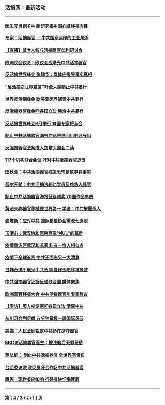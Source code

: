 ### 活摘网：最新活动
---
#### [医生充当刽子手 新研究揭中国心脏移植内幕](../../pages/nf5883/n13772291.md?08170430) 
#### [专家：活摘器官──中共国家运作的工业屠杀](../../pages/nf5883/n13761178.md?08170430) 
#### [【直播】普世人权与活摘器官牟利研讨会](../../pages/nf5883/n13425146.md?08170430) 
#### [欧洲议会议员：欧议会应曝光中共活摘器官](../../pages/nf5883/n13336571.md?08170430) 
#### [反活摘世界峰会 张锦华：媒体应报导事实真相](../../pages/nf5883/n13278502.md?08170430) 
#### [“反活摘之世界宣言”吁全人类制止中共暴行](../../pages/nf5883/n13259730.md?08170430) 
#### [世界反活摘峰会 欧美亚医界谴责中共罪行](../../pages/nf5883/n13253550.md?08170430) 
#### [反活摘器官峰会吁各国立法 惩治中共暴行](../../pages/nf5883/n13245052.md?08170430) 
#### [反活摘世界峰会9月举行 19国专家将与会](../../pages/nf5883/n13201492.md?08170430) 
#### [制止中共活摘器官海报作品将巡回日韩台展出](../../pages/nf5883/n13177791.md?08170430) 
#### [反强摘器官法案进入加拿大国会二读](../../pages/nf5883/n13033450.md?08170430) 
#### [117个机构联合会议 吁对中共活摘器官追责](../../pages/nf5883/n12775087.md?08170430) 
#### [田秋堇：中共活摘器官残忍恐怖是铁铮铮事实](../../pages/nf5883/n12702148.md?08170430) 
#### [吾尔开希：中共活摘法轮功学员及维族人器官](../../pages/nf5883/n12693197.md?08170430) 
#### [制止中共活摘器官海报征选颁奖 70国作品参赛](../../pages/nf5883/n12692050.md?08170430) 
#### [黄洁夫称器官移植要世界第一 学者：中共按需杀人](../../pages/nf5883/n12572329.md?08170430) 
#### [麦塔斯：应对中共 国际移植协会需改七原则](../../pages/nf5883/n12514711.md?08170430) 
#### [玉清心：武汉协和医院高调“换心”的幕后](../../pages/nf5883/n12298730.md?08170430) 
#### [疫情重灾区武汉和苏家屯 有一惊人相似点](../../pages/nf5883/n12150824.md?08170430) 
#### [疫情下全球追责 中共还面临另一大清算](../../pages/nf5883/n12070397.md?08170430) 
#### [日韩台携手曝光中共活摘 推修法阻移植旅游](../../pages/nf5883/n11712046.md?08170430) 
#### [中共强摘器官证据呈递联合国 媒体聚焦](../../pages/nf5883/n11546426.md?08170430) 
#### [欧洲器官移植大会 中共活摘器官引专家热议](../../pages/nf5883/n11539095.md?08170430) 
#### [【专访】英人权专家吁各国立法 清算中共](../../pages/nf5883/n11367315.md?08170430) 
#### [从川习会到伊朗 五分钟掌握一周国际风云](../../pages/nf5883/n11338520.md?08170430) 
#### [美媒：人民法庭裁定中共仍在掠夺器官](../../pages/nf5883/n11334897.md?08170430) 
#### [BBC访活摘器官医生：被洗脑后无罪恶感](../../pages/nf5883/n11335935.md?08170430) 
#### [英法庭： 制止中共活摘器官 全世界有责任](../../pages/nf5883/n11330691.md?08170430) 
#### [台监委访欧 欧议员吁合作反中共活摘器官](../../pages/nf5883/n11109190.md?08170430) 
#### [唐恩：现世报应如响 行恶者快忏悔赎罪](../../pages/nf5883/n11104016.md?08170430) 

---
#### 第 [ [4](./4.md?08170430) / [3](./3.md?08170430) / [2](./2.md?08170430) / [1](./1.md?08170430) ] 页
